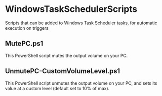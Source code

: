 # WindowsTaskSchedulerScripts
Scripts that can be added to Windows Task Scheduler tasks, for automatic execution on triggers

## MutePC.ps1
This PowerShell script mutes the output volume on your PC.

## UnmutePC-CustomVolumeLevel.ps1
This PowerShell script unmutes the output volume on your PC, and sets its value at a custom level (default set to 10% of max).
